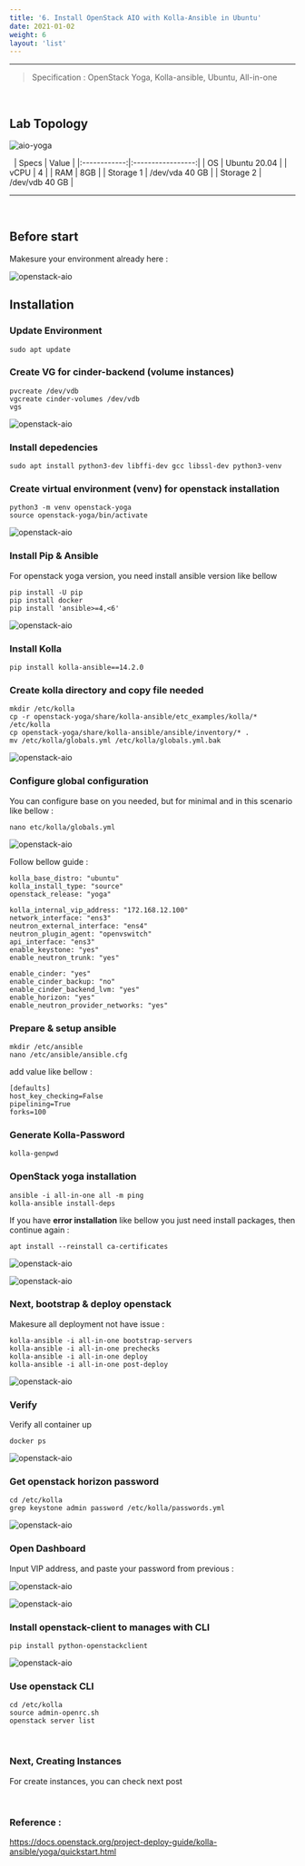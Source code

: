 ```yaml
---
title: '6. Install OpenStack AIO with Kolla-Ansible in Ubuntu'
date: 2021-01-02
weight: 6
layout: 'list'
---
```

---
> Specification : OpenStack Yoga, Kolla-ansible, Ubuntu, All-in-one


&nbsp;
## **Lab Topology**
![aio-yoga](./images/aio-yoga.png)


&nbsp;
|  Specs  |       Value       |
|:------------:|:-----------------:|
| OS | Ubuntu 20.04   |
| vCPU | 4    |
| RAM | 8GB    |
| Storage 1 | /dev/vda 40 GB    |
| Storage 2 | /dev/vdb 40 GB    |

---

&nbsp;

## **Before start**
Makesure your environment already here :

![openstack-aio](./images/1.png)


## **Installation**
### Update Environment 
```
sudo apt update
```

### Create VG for cinder-backend (volume instances)

```
pvcreate /dev/vdb
vgcreate cinder-volumes /dev/vdb
vgs
```

![openstack-aio](./images/2.png)

### Install depedencies
```
sudo apt install python3-dev libffi-dev gcc libssl-dev python3-venv
```


### Create virtual environment (venv) for openstack installation

```
python3 -m venv openstack-yoga
source openstack-yoga/bin/activate
```

![openstack-aio](./images/3.png)


### Install Pip & Ansible
For openstack yoga version, you need install ansible version like bellow

```
pip install -U pip
pip install docker
pip install 'ansible>=4,<6'
```

![openstack-aio](./images/4.png)


### Install Kolla

```
pip install kolla-ansible==14.2.0
```



### Create kolla directory and copy file needed

```
mkdir /etc/kolla
cp -r openstack-yoga/share/kolla-ansible/etc_examples/kolla/* /etc/kolla
cp openstack-yoga/share/kolla-ansible/ansible/inventory/* .
mv /etc/kolla/globals.yml /etc/kolla/globals.yml.bak
```

![openstack-aio](./images/5.png)


### Configure global configuration
You can configure base on you needed, but for minimal and in this scenario like bellow :

```
nano etc/kolla/globals.yml
```

![openstack-aio](./images/6.png)


Follow bellow guide :

```
kolla_base_distro: "ubuntu"
kolla_install_type: "source"
openstack_release: "yoga"

kolla_internal_vip_address: "172.168.12.100"
network_interface: "ens3"
neutron_external_interface: "ens4"
neutron_plugin_agent: "openvswitch"
api_interface: "ens3"
enable_keystone: "yes"
enable_neutron_trunk: "yes"

enable_cinder: "yes"
enable_cinder_backup: "no"
enable_cinder_backend_lvm: "yes"
enable_horizon: "yes"
enable_neutron_provider_networks: "yes"
```


### Prepare & setup ansible 

```
mkdir /etc/ansible
nano /etc/ansible/ansible.cfg
```

add value like bellow :

```
[defaults]
host_key_checking=False
pipelining=True
forks=100
```

### Generate Kolla-Password 

```
kolla-genpwd
```

### OpenStack yoga installation


```
ansible -i all-in-one all -m ping
kolla-ansible install-deps

```

If you have **error installation** like bellow you just need install packages, then continue again :

```
apt install --reinstall ca-certificates
```

![openstack-aio](./images/7-issue.png)

![openstack-aio](./images/8.png)


### Next, bootstrap & deploy openstack

Makesure all deployment not have issue :

```
kolla-ansible -i all-in-one bootstrap-servers
kolla-ansible -i all-in-one prechecks
kolla-ansible -i all-in-one deploy
kolla-ansible -i all-in-one post-deploy 
```

![openstack-aio](./images/9.png)


### Verify
Verify all container up 

```
docker ps 
```
![openstack-aio](./images/10.png)


### Get openstack horizon password


```
cd /etc/kolla
grep keystone admin password /etc/kolla/passwords.yml
```

![openstack-aio](./images/13.png)


### Open Dashboard
Input VIP address, and paste your password from previous :


![openstack-aio](./images/12.png)


![openstack-aio](./images/14.png)



### Install openstack-client to manages with CLI
```
pip install python-openstackclient
```

![openstack-aio](./images/11.png)

### Use openstack CLI 
```
cd /etc/kolla
source admin-openrc.sh
openstack server list 
```
&nbsp;

### **Next, Creating Instances**
For create instances, you can check next post 


&nbsp;
&nbsp;
###  Reference :

https://docs.openstack.org/project-deploy-guide/kolla-ansible/yoga/quickstart.html